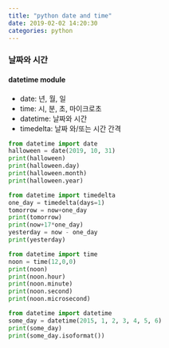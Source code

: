 ```yaml
---
title: "python date and time"
date: 2019-02-02 14:20:30
categories: python
---
```


### 날짜와 시간
#### datetime module
- date: 년, 월, 일
- time: 시, 분, 초, 마이크로초
- datetime: 날짜와 시간
- timedelta: 날짜 와/또는 시간 간격

```python
from datetime import date
halloween = date(2019, 10, 31)
print(halloween)
print(halloween.day)
print(halloween.month)
print(halloween.year)

from datetime import timedelta
one_day = timedelta(days=1)
tomorrow = now+one_day
print(tomorrow)
print(now+17*one_day)
yesterday = now - one_day
print(yesterday)

from datetime import time 
noon = time(12,0,0)
print(noon)
print(noon.hour)
print(noon.minute)
print(noon.second)
print(noon.microsecond)

from datetime import datetime
some_day = datetime(2015, 1, 2, 3, 4, 5, 6)
print(some_day)
print(some_day.isoformat())
```

